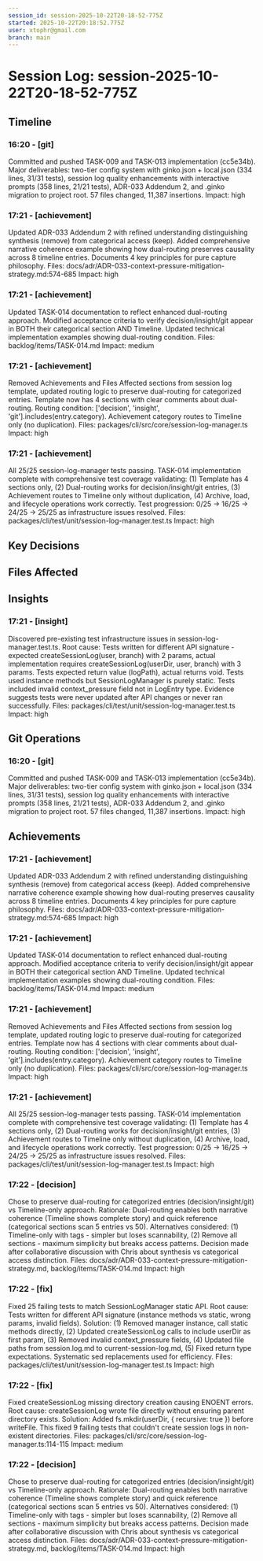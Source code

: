 ```yaml
---
session_id: session-2025-10-22T20-18-52-775Z
started: 2025-10-22T20:18:52.775Z
user: xtophr@gmail.com
branch: main
---
```


# Session Log: session-2025-10-22T20-18-52-775Z

## Timeline
<!-- Chronological log of all session events (fixes, features) -->
<!-- GOOD: "Fixed auth timeout. Root cause: bcrypt rounds set to 15 (too slow). Reduced to 11." -->
<!-- BAD: "Fixed timeout" (too terse, missing root cause) -->

### 16:20 - [git]
Committed and pushed TASK-009 and TASK-013 implementation (cc5e34b). Major deliverables: two-tier config system with ginko.json + local.json (334 lines, 31/31 tests), session log quality enhancements with interactive prompts (358 lines, 21/21 tests), ADR-033 Addendum 2, and .ginko migration to project root. 57 files changed, 11,387 insertions.
Impact: high


### 17:21 - [achievement]
Updated ADR-033 Addendum 2 with refined understanding distinguishing synthesis (remove) from categorical access (keep). Added comprehensive narrative coherence example showing how dual-routing preserves causality across 8 timeline entries. Documents 4 key principles for pure capture philosophy.
Files: docs/adr/ADR-033-context-pressure-mitigation-strategy.md:574-685
Impact: high


### 17:21 - [achievement]
Updated TASK-014 documentation to reflect enhanced dual-routing approach. Modified acceptance criteria to verify decision/insight/git appear in BOTH their categorical section AND Timeline. Updated technical implementation examples showing dual-routing condition.
Files: backlog/items/TASK-014.md
Impact: medium


### 17:21 - [achievement]
Removed Achievements and Files Affected sections from session log template, updated routing logic to preserve dual-routing for categorized entries. Template now has 4 sections with clear comments about dual-routing. Routing condition: ['decision', 'insight', 'git'].includes(entry.category). Achievement category routes to Timeline only (no duplication).
Files: packages/cli/src/core/session-log-manager.ts
Impact: high


### 17:21 - [achievement]
All 25/25 session-log-manager tests passing. TASK-014 implementation complete with comprehensive test coverage validating: (1) Template has 4 sections only, (2) Dual-routing works for decision/insight/git entries, (3) Achievement routes to Timeline only without duplication, (4) Archive, load, and lifecycle operations work correctly. Test progression: 0/25 → 16/25 → 24/25 → 25/25 as infrastructure issues resolved.
Files: packages/cli/test/unit/session-log-manager.test.ts
Impact: high


## Key Decisions
<!-- Important decisions made during session with alternatives considered -->
<!-- GOOD: "Chose JWT over sessions. Alternatives: server sessions (harder to scale), OAuth (vendor lock-in). JWT selected for stateless mobile support." -->
<!-- BAD: "Chose JWT for auth" (missing alternatives and rationale) -->

## Files Affected

<!-- Files modified during session (auto-detected from git status) -->

## Insights
<!-- Patterns, gotchas, learnings discovered -->
<!-- GOOD: "Discovered bcrypt rounds 10-11 optimal. Testing showed rounds 15 caused 800ms delays; rounds 11 achieved 200ms with acceptable entropy." -->
<!-- BAD: "Bcrypt should be 11" (missing context and discovery process) -->

### 17:21 - [insight]
Discovered pre-existing test infrastructure issues in session-log-manager.test.ts. Root cause: Tests written for different API signature - expected createSessionLog(user, branch) with 2 params, actual implementation requires createSessionLog(userDir, user, branch) with 3 params. Tests expected return value (logPath), actual returns void. Tests used instance methods but SessionLogManager is purely static. Tests included invalid context_pressure field not in LogEntry type. Evidence suggests tests were never updated after API changes or never ran successfully.
Files: packages/cli/test/unit/session-log-manager.test.ts
Impact: high


## Git Operations
<!-- Commits, merges, branch changes -->
<!-- Log significant commits with: ginko log "Committed feature X" --category=git -->

### 16:20 - [git]
Committed and pushed TASK-009 and TASK-013 implementation (cc5e34b). Major deliverables: two-tier config system with ginko.json + local.json (334 lines, 31/31 tests), session log quality enhancements with interactive prompts (358 lines, 21/21 tests), ADR-033 Addendum 2, and .ginko migration to project root. 57 files changed, 11,387 insertions.
Impact: high


## Achievements
<!-- Features completed, tests passing -->
<!-- Log milestones with: ginko log "All tests passing" --category=achievement -->

### 17:21 - [achievement]
Updated ADR-033 Addendum 2 with refined understanding distinguishing synthesis (remove) from categorical access (keep). Added comprehensive narrative coherence example showing how dual-routing preserves causality across 8 timeline entries. Documents 4 key principles for pure capture philosophy.
Files: docs/adr/ADR-033-context-pressure-mitigation-strategy.md:574-685
Impact: high

### 17:21 - [achievement]
Updated TASK-014 documentation to reflect enhanced dual-routing approach. Modified acceptance criteria to verify decision/insight/git appear in BOTH their categorical section AND Timeline. Updated technical implementation examples showing dual-routing condition.
Files: backlog/items/TASK-014.md
Impact: medium

### 17:21 - [achievement]
Removed Achievements and Files Affected sections from session log template, updated routing logic to preserve dual-routing for categorized entries. Template now has 4 sections with clear comments about dual-routing. Routing condition: ['decision', 'insight', 'git'].includes(entry.category). Achievement category routes to Timeline only (no duplication).
Files: packages/cli/src/core/session-log-manager.ts
Impact: high

### 17:21 - [achievement]
All 25/25 session-log-manager tests passing. TASK-014 implementation complete with comprehensive test coverage validating: (1) Template has 4 sections only, (2) Dual-routing works for decision/insight/git entries, (3) Achievement routes to Timeline only without duplication, (4) Archive, load, and lifecycle operations work correctly. Test progression: 0/25 → 16/25 → 24/25 → 25/25 as infrastructure issues resolved.
Files: packages/cli/test/unit/session-log-manager.test.ts
Impact: high
### 17:22 - [decision]
Chose to preserve dual-routing for categorized entries (decision/insight/git) vs Timeline-only approach. Rationale: Dual-routing enables both narrative coherence (Timeline shows complete story) and quick reference (categorical sections scan 5 entries vs 50). Alternatives considered: (1) Timeline-only with tags - simpler but loses scannability, (2) Remove all sections - maximum simplicity but breaks access patterns. Decision made after collaborative discussion with Chris about synthesis vs categorical access distinction.
Files: docs/adr/ADR-033-context-pressure-mitigation-strategy.md, backlog/items/TASK-014.md
Impact: high


### 17:22 - [fix]
Fixed 25 failing tests to match SessionLogManager static API. Root cause: Tests written for different API signature (instance methods vs static, wrong params, invalid fields). Solution: (1) Removed manager instance, call static methods directly, (2) Updated createSessionLog calls to include userDir as first param, (3) Removed invalid context_pressure fields, (4) Updated file paths from session.log.md to current-session-log.md, (5) Fixed return type expectations. Systematic sed replacements used for efficiency.
Files: packages/cli/test/unit/session-log-manager.test.ts
Impact: high


### 17:22 - [fix]
Fixed createSessionLog missing directory creation causing ENOENT errors. Root cause: createSessionLog wrote file directly without ensuring parent directory exists. Solution: Added fs.mkdir(userDir, { recursive: true }) before writeFile. This fixed 9 failing tests that couldn't create session logs in non-existent directories.
Files: packages/cli/src/core/session-log-manager.ts:114-115
Impact: medium


### 17:22 - [decision]
Chose to preserve dual-routing for categorized entries (decision/insight/git) vs Timeline-only approach. Rationale: Dual-routing enables both narrative coherence (Timeline shows complete story) and quick reference (categorical sections scan 5 entries vs 50). Alternatives considered: (1) Timeline-only with tags - simpler but loses scannability, (2) Remove all sections - maximum simplicity but breaks access patterns. Decision made after collaborative discussion with Chris about synthesis vs categorical access distinction.
Files: docs/adr/ADR-033-context-pressure-mitigation-strategy.md, backlog/items/TASK-014.md
Impact: high


